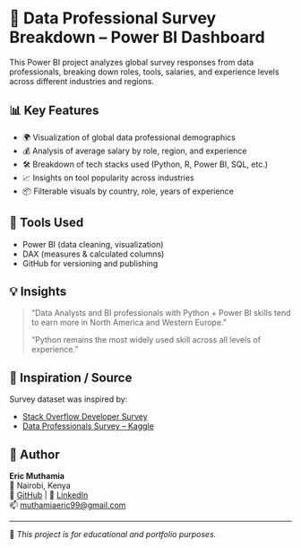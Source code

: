 # 💼 Data Professional Survey Breakdown – Power BI Dashboard

This Power BI project analyzes global survey responses from data professionals, breaking down roles, tools, salaries, and experience levels across different industries and regions.

## 📊 Key Features

- 🌍 Visualization of global data professional demographics
- 💰 Analysis of average salary by role, region, and experience
- 🛠 Breakdown of tech stacks used (Python, R, Power BI, SQL, etc.)
- 📈 Insights on tool popularity across industries
- 📦 Filterable visuals by country, role, years of experience

## 🔧 Tools Used

- Power BI (data cleaning, visualization)
- DAX (measures & calculated columns)
- GitHub for versioning and publishing


## 💡 Insights

> “Data Analysts and BI professionals with Python + Power BI skills tend to earn more in North America and Western Europe.”
>  
> “Python remains the most widely used skill across all levels of experience.”

## 🔗 Inspiration / Source

Survey dataset was inspired by:
- [Stack Overflow Developer Survey](https://insights.stackoverflow.com/survey)
- [Data Professionals Survey – Kaggle](https://www.kaggle.com/datasets)

## 👤 Author

**Eric Muthamia**  
📍 Nairobi, Kenya  
🔗 [GitHub](https://github.com/Samia-cell) | 🔗 [LinkedIn](https://linkedin.com/in/eric-muthamia-6b1780346)  
📫 muthamiaeric99@gmail.com  

---

📌 *This project is for educational and portfolio purposes.*

